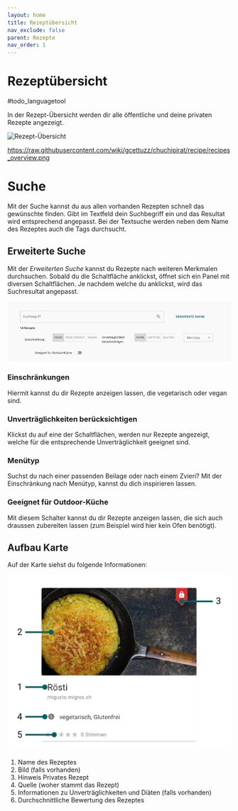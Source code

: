 ```yaml
---
layout: home
title: Rezeptübersicht
nav_exclude: false
parent: Rezepte
nav_order: 1
---
```

# Rezeptübersicht
#todo_languagetool 

In der Rezept-Übersicht werden dir alle öffentliche und deine privaten Rezepte angezeigt.


![Rezept-Übersicht](https://raw.githubusercontent.com/wiki/gcettuzz/chuchipirat/recipe/recipes_overview.png)

https://raw.githubusercontent.com/wiki/gcettuzz/chuchipirat/recipe/recipes_overview.png


# Suche

Mit der Suche kannst du aus allen vorhanden Rezepten schnell das gewünschte finden. Gibt im Textfeld dein Suchbegriff ein und das Resultat wird entsprechend angepasst. Bei der Textsuche werden neben dem Name des Rezeptes auch die Tags durchsucht.

## Erweiterte Suche

Mit der _Erweiterten Suche_ kannst du Rezepte nach weiteren Merkmalen durchsuchen. Sobald du die Schaltfläche anklickst, öffnet sich ein Panel mit diversen Schaltflächen. Je nachdem welche du anklickst, wird das Suchresultat angepasst.

![aktivierte erweiterte Suche](https://github.com/chuchipirat/chuchipirat.github.io/blob/main/docs/recipe/_images/recipes_advanced_search.png)

### Einschränkungen

Hiermit kannst du dir Rezepte anzeigen lassen, die vegetarisch oder vegan sind.

### Unverträglichkeiten berücksichtigen

Klickst du auf eine der Schaltflächen, werden nur Rezepte angezeigt, welche für die entsprechende Unverträglichkeit geeignet sind.

### Menütyp

Suchst du nach einer passenden Beilage oder nach einem Zvieri? Mit der Einschränkung nach Menütyp, kannst du dich inspirieren lassen.

### Geeignet für Outdoor-Küche

Mit diesem Schalter kannst du dir Rezepte anzeigen lassen, die sich auch draussen zubereiten lassen (zum Beispiel wird hier kein Ofen benötigt).

## Aufbau Karte

Auf der Karte siehst du folgende Informationen:

![Aufbau Rezeptkarte](https://github.com/chuchipirat/chuchipirat.github.io/blob/main/docs/recipe/_images/recipecard_layout.png)

1. Name des Rezeptes
2. Bild (falls vorhanden)
3. Hinweis Privates Rezept
4. Quelle (woher stammt das Rezept)
5. Informationen zu Unverträglichkeiten und Diäten (falls vorhanden)
6. Durchschnittliche Bewertung des Rezeptes
